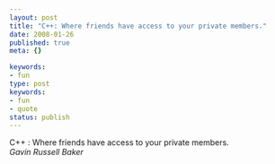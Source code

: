 ```yaml
---
layout: post
title: "C++: Where friends have access to your private members."
date: 2008-01-26
published: true
meta: {}

keywords:
- fun
type: post
keywords:
- fun
- quote
status: publish
---
```

C++&#160;: Where friends have access to your private members.<br />_Gavin Russell Baker_
